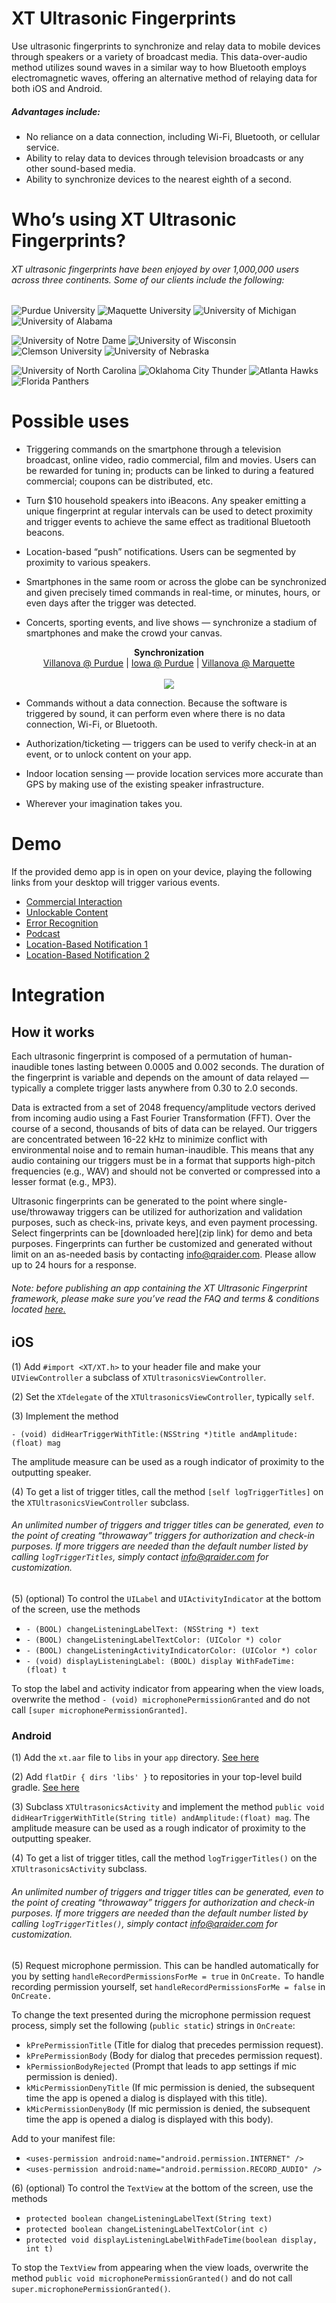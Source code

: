 # XT Ultrasonic Fingerprints

Use ultrasonic fingerprints to synchronize and relay data to mobile devices through speakers or a variety of broadcast media. This data-over-audio method utilizes sound waves in a similar way to how Bluetooth employs electromagnetic waves, offering an alternative method of relaying data for both iOS and Android.

##### Advantages include:

* No reliance on a data connection, including Wi-Fi, Bluetooth, or cellular service.
* Ability to relay data to devices through television broadcasts or any other sound-based media.
* Ability to synchronize devices to the nearest eighth of a second.

# Who’s using XT Ultrasonic Fingerprints?
###### XT ultrasonic fingerprints have been enjoyed by over 1,000,000 users across three continents. Some of our clients include the following:

![Purdue University](http://qraider.com/images/clientssmall/purdue.png "Purdue University")
![Maquette University](http://qraider.com/images/clientssmall/marquette.png "Maquette University")
![University of Michigan](http://qraider.com/images/clientssmall/michiganwolverines.png "University of Michigan")
![University of Alabama](http://qraider.com/images/clientssmall/alabama.png "University of Alabama")

![University of Notre Dame](http://qraider.com/images/clientssmall/notredame.png "University of Notre Dame")
![University of Wisconsin](http://qraider.com/images/clientssmall/wisconsin.png "University of Wisconsin")
![Clemson University](http://qraider.com/images/clientssmall/clemson.png "Clemson University")
![University of Nebraska](http://qraider.com/images/clientssmall/nebraska.png "University of Nebraska")

![University of North Carolina](http://qraider.com/images/clientssmall/northcarolina.png "University of North Carolina")
![Oklahoma City Thunder](http://qraider.com/images/clientssmall/thunderokc.png "Oklahoma City Thunder")
![Atlanta Hawks](http://qraider.com/images/clientssmall/atlantahawks.png "Atlanta Hawks")
![Florida Panthers](http://qraider.com/images/clientssmall/floridapanthers.png "Florida Panthers")


# Possible uses

* Triggering commands on the smartphone through a television broadcast, online video, radio commercial, film and movies. Users can be rewarded for tuning in; products can be linked to during a featured commercial; coupons can be distributed, etc.

* Turn $10 household speakers into iBeacons. Any speaker emitting a unique fingerprint at regular intervals can be used to detect proximity and trigger events to achieve the same effect as traditional Bluetooth beacons.

* Location-based “push” notifications. Users can be segmented by proximity to various speakers.
 
* Smartphones in the same room or across the globe can be synchronized and given precisely timed commands in real-time, or minutes, hours, or even days after the trigger was detected.
 
* Concerts, sporting events, and live shows — synchronize a stadium of smartphones and make the crowd your canvas.

<p align="center"> 
  <b>Synchronization</b><br>
  <a href="https://youtu.be/ork4Q4eoUg4">Villanova @ Purdue</a> |
  <a href="https://www.youtube.com/watch?v=UkxqUhp2RCk">Iowa @ Purdue</a> |
  <a href="https://www.youtube.com/watch?v=YZZp-idBDpM">Villanova @ Marquette</a>
  <br><br>
  <a href="https://youtu.be/ork4Q4eoUg4"><img src="http://qraider.com/XT/images/purdue.gif"> </a>
</p>
 
* Commands without a data connection. Because the software is triggered by sound, it can perform even where there is no data connection, Wi-Fi, or Bluetooth.
 
* Authorization/ticketing — triggers can be used to verify check-in at an event, or to unlock content on your app.
 
* Indoor location sensing — provide location services more accurate than GPS by making use of the existing speaker infrastructure.

* Wherever your imagination takes you.


# Demo

If the provided demo app is in open on your device, playing the following links from your desktop will trigger various events.


* [Commercial Interaction](http://qraider.com/XT/Demo/product_link.php)
* [Unlockable Content](http://qraider.com/XT/Demo/unlockable_content.php)
* [Error Recognition](http://qraider.com/XT/Demo/simulated_error.php)
* [Podcast](http://qraider.com/XT/Demo/audio_only.wav)
* [Location-Based Notification 1](http://qraider.com/XT/Demo/300-95.wav)
* [Location-Based Notification 2](http://qraider.com/XT/Demo/400-95.wav)

# Integration

## How it works

Each ultrasonic fingerprint is composed of a permutation of human-inaudible tones lasting between 0.0005 and 0.002 seconds. The duration of the fingerprint is variable and depends on the amount of data relayed — typically a complete trigger lasts anywhere from 0.30 to 2.0 seconds. 

Data is extracted from a set of 2048 frequency/amplitude vectors derived from incoming audio using a Fast Fourier Transformation (FFT). Over the course of a second, thousands of bits of data can be relayed. Our triggers are concentrated between 16-22 kHz to minimize conflict with environmental noise and to remain human-inaudible. This means that any audio containing our triggers must be in a format that supports high-pitch frequencies (e.g., WAV) and should not be converted or compressed into a lesser format (e.g., MP3).

Ultrasonic fingerprints can be generated to the point where single-use/throwaway triggers can be utilized for authorization and validation purposes, such as check-ins, private keys, and even payment processing. Select fingerprints can be [downloaded here](zip link) for demo and beta purposes. Fingerprints can further be customized and generated without limit on an as-needed basis by contacting info@qraider.com. Please allow up to 24 hours for a response.

###### Note: before publishing an app containing the XT Ultrasonic Fingerprint framework, please make sure you’ve read the FAQ and terms & conditions located [here.](http://qraider.com/XT/FAQ/)

## iOS

(1) Add `#import <XT/XT.h>` to your header file and make your `UIViewController` a subclass of `XTUltrasonicsViewController`.

(2) Set the `XTdelegate` of the `XTUltrasonicsViewController`, typically `self`.

(3) Implement the method

	- (void) didHearTriggerWithTitle:(NSString *)title andAmplitude:(float) mag

The amplitude measure can be used as a rough indicator of proximity to the outputting speaker.

(4) To get a list of trigger titles, call the method `[self logTriggerTitles]` on the `XTUltrasonicsViewController` subclass. 
	
###### An unlimited number of triggers and trigger titles can be generated, even to the point of creating “throwaway” triggers for authorization and check-in purposes. If more triggers are needed than the default number listed by calling `logTriggerTitles`, simply contact info@qraider.com for customization.

(5) (optional) To control the `UILabel` and `UIActivityIndicator` at the bottom of the screen, use the methods 

* `- (BOOL) changeListeningLabelText: (NSString *) text`
* `- (BOOL) changeListeningLabelTextColor: (UIColor *) color`
* `- (BOOL) changeListeningActivityIndicatorColor: (UIColor *) color`
* `- (void) displayListeningLabel: (BOOL) display WithFadeTime: (float) t`

To stop the label and activity indicator from appearing when the view loads, overwrite the method `- (void) microphonePermissionGranted` and do not call `[super microphonePermissionGranted]`.



### Android

(1) Add the `xt.aar` file to `libs` in your `app` directory. [See here](http://qraider.com/XT/images/android_step_one.png "Android - Step 1")

(2) Add `flatDir { dirs 'libs' }` to repositories in your top-level build gradle. [See here](http://qraider.com/XT/images/android_step_two.png "Android - Step 2")

(3) Subclass `XTUltrasonicsActivity` and implement the method `public void didHearTriggerWithTitle(String title) andAmplitude:(float) mag`. The amplitude measure can be used as a rough indicator of proximity to the outputting speaker.

(4) To get a list of trigger titles, call the method `logTriggerTitles()` on the `XTUltrasonicsActivity` subclass. 

###### An unlimited number of triggers and trigger titles can be generated, even to the point of creating “throwaway” triggers for authorization and check-in purposes. If more triggers are needed than the default number listed by calling `logTriggerTitles()`, simply contact info@qraider.com for customization.

(5) Request microphone permission. This can be handled automatically for you by setting `handleRecordPermissionsForMe = true` in `OnCreate.` To handle recording permission yourself, set `handleRecordPermissionsForMe = false` in `OnCreate.` 

To change the text presented during the microphone permission request process, simply set the following (`public static`) strings in `OnCreate`:

* `kPrePermissionTitle` (Title for dialog that precedes permission request).
* `kPrePermissionBody` (Body for dialog that precedes permission request).
* `kPermissionBodyRejected` (Prompt that leads to app settings if mic permission is denied).
* `kMicPermissionDenyTitle` (If mic permission is denied, the subsequent time the app is opened a dialog is displayed with this title).
* `kMicPermissionDenyBody` (If mic permission is denied, the subsequent time the app is opened a dialog is displayed with this body).

Add to your manifest file:

* `<uses-permission android:name="android.permission.INTERNET" />` 
* `<uses-permission android:name="android.permission.RECORD_AUDIO" />`

(6) (optional) To control the `TextView` at the bottom of the screen, use the methods 

* `protected boolean changeListeningLabelText(String text)`
* `protected boolean changeListeningLabelTextColor(int c)`
* `protected void displayListeningLabelWithFadeTime(boolean display, int t)`

To stop the `TextView` from appearing when the view loads, overwrite the method `public void microphonePermissionGranted()` and do not call `super.microphonePermissionGranted()`.
